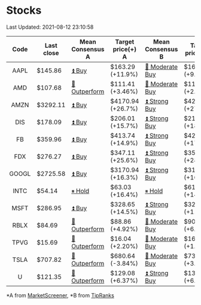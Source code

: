 # Stocks
Last Updated: 2021-08-12 23:10:58

|Code|Last close|Mean Consensus A|Target price(+) A|Mean Consensus B|Target price(+) B|
|:--:|-|-|-|-|-|
|AAPL|$145.86|[⏫ Buy](https://m.marketscreener.com/quote/stock/-4849/)|$163.29 (+11.9%)|[🔼 Moderate Buy](https://www.tipranks.com/stocks/aapl/forecast)|$162.12 (+9.39%)|
|AMD|$107.68|[🔼 Outperform](https://m.marketscreener.com/quote/stock/-19475876/)|$111.41 (+3.46%)|[🔼 Moderate Buy](https://www.tipranks.com/stocks/amd/forecast)|$110.07 (+2.22%)|
|AMZN|$3292.11|[⏫ Buy](https://m.marketscreener.com/quote/stock/-12864605/)|$4170.94 (+26.7%)|[⏫ Strong Buy](https://www.tipranks.com/stocks/amzn/forecast)|$4214.13 (+27.57%)|
|DIS|$178.09|[⏫ Buy](https://m.marketscreener.com/quote/stock/-4842/)|$206.01 (+15.7%)|[⏫ Strong Buy](https://www.tipranks.com/stocks/dis/forecast)|$210.71 (+18.32%)|
|FB|$359.96|[⏫ Buy](https://m.marketscreener.com/quote/stock/-10547141/)|$413.74 (+14.9%)|[⏫ Strong Buy](https://www.tipranks.com/stocks/fb/forecast)|$421.70 (+17.15%)|
|FDX|$276.27|[⏫ Buy](https://m.marketscreener.com/quote/stock/-12585/)|$347.11 (+25.6%)|[⏫ Strong Buy](https://www.tipranks.com/stocks/fdx/forecast)|$355.45 (+28.95%)|
|GOOGL|$2725.58|[⏫ Buy](https://m.marketscreener.com/quote/stock/-24203373/)|$3170.94 (+16.3%)|[⏫ Strong Buy](https://www.tipranks.com/stocks/googl/forecast)|$3176.18 (+16.42%)|
|INTC|$54.14|[⏸ Hold](https://m.marketscreener.com/quote/stock/-4829/)|$63.03 (+16.4%)|[⏸ Hold](https://www.tipranks.com/stocks/intc/forecast)|$61.00 (+14.08%)|
|MSFT|$286.95|[⏫ Buy](https://m.marketscreener.com/quote/stock/-4835/)|$328.65 (+14.5%)|[⏫ Strong Buy](https://www.tipranks.com/stocks/msft/forecast)|$322.75 (+11.62%)|
|RBLX|$84.69|[🔼 Outperform](https://m.marketscreener.com/quote/stock/-117793644/)|$88.86 (+4.92%)|[🔼 Moderate Buy](https://www.tipranks.com/stocks/rblx/forecast)|$90.20 (+6.51%)|
|TPVG|$15.69|[🔼 Outperform](https://m.marketscreener.com/quote/stock/-15933327/)|$16.04 (+2.20%)|[🔼 Moderate Buy](https://www.tipranks.com/stocks/tpvg/forecast)|$16.00 (+1.98%)|
|TSLA|$707.82|[🔼 Outperform](https://m.marketscreener.com/quote/stock/-6344549/)|$680.64 (-3.84%)|[🔼 Moderate Buy](https://www.tipranks.com/stocks/tsla/forecast)|$735.05 (+3.85%)|
|U|$121.35|[🔼 Outperform](https://m.marketscreener.com/quote/stock/-112492634/)|$129.08 (+6.37%)|[⏫ Strong Buy](https://www.tipranks.com/stocks/u/forecast)|$135.11 (+6.63%)|


*A from [MarketScreener](https://www.marketscreener.com), *B from [TipRanks](https://www.tipranks.com)
